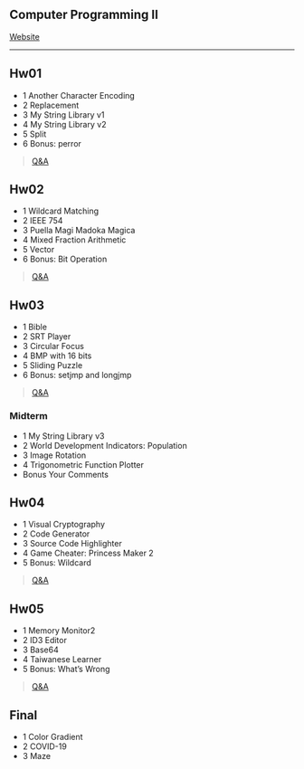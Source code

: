 ## Computer Programming II

[Website](https://sites.google.com/gapps.ntnu.edu.tw/neokent/teaching/2022spring-computer-programming-ii?authuser=0)

---

## Hw01
- 1 Another Character Encoding
- 2 Replacement
- 3 My String Library v1
- 4 My String Library v2
- 5 Split
- 6 Bonus: perror
> [Q&A](https://hackmd.io/@JacobLinCool/CP2-HW1-QA)

## Hw02
- 1 Wildcard Matching
- 2 IEEE 754
- 3 Puella Magi Madoka Magica
- 4 Mixed Fraction Arithmetic
- 5 Vector
- 6 Bonus: Bit Operation
> [Q&A](https://hackmd.io/@JacobLinCool/CP2-HW2-QA)

## Hw03
- 1 Bible
- 2 SRT Player
- 3 Circular Focus
- 4 BMP with 16 bits
- 5 Sliding Puzzle
- 6 Bonus: setjmp and longjmp
> [Q&A](https://hackmd.io/@JacobLinCool/CP2-HW3-QA)

### Midterm
- 1 My String Library v3
- 2 World Development Indicators: Population
- 3 Image Rotation
- 4 Trigonometric Function Plotter
- Bonus Your Comments

## Hw04
- 1 Visual Cryptography
- 2 Code Generator
- 3 Source Code Highlighter
- 4 Game Cheater: Princess Maker 2
- 5 Bonus: Wildcard
> [Q&A](https://hackmd.io/@JacobLinCool/CP2-HW4-QA)

## Hw05
- 1 Memory Monitor2
- 2 ID3 Editor
- 3 Base64
- 4 Taiwanese Learner
- 5 Bonus: What’s Wrong
> [Q&A](https://hackmd.io/@JacobLinCool/CP2-HW5-QA)

## Final
- 1 Color Gradient 
- 2 COVID-19 
- 3 Maze 